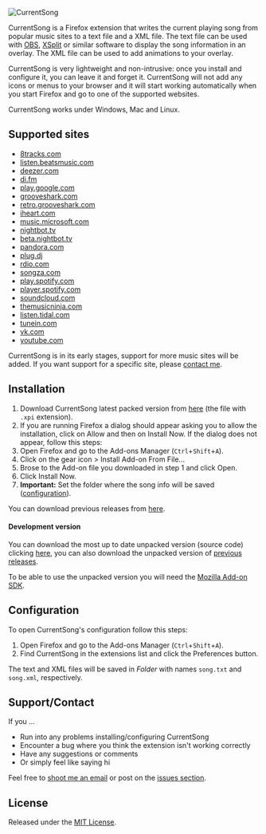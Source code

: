 ![CurrentSong](https://raw.githubusercontent.com/PacoHobi/CurrentSong/master/img/header.png)

CurrentSong is a Firefox extension that writes the current playing song from popular music sites to a text file and a XML file. The text file can be used with [OBS](https://obsproject.com), [XSplit](https://www.xsplit.com) or similar software to display the song information in an overlay. The XML file can be used to add animations to your overlay.

CurrentSong is very lightweight and non-intrusive: once you install and configure it, you can leave it and forget it. CurrentSong will not add any icons or menus to your browser and it will start working automatically when you start Firefox and go to one of the supported websites.

CurrentSong works under Windows, Mac and Linux.

Supported sites
---------------
+ [8tracks.com](http://8tracks.com)
+ [listen.beatsmusic.com](http://listen.beatsmusic.com)
+ [deezer.com](http://www.deezer.com/)
+ [di.fm](http://www.di.fm)
+ [play.google.com](http://play.google.com/music)
+ [grooveshark.com](http://grooveshark.com)
+ [retro.grooveshark.com](http://retro.grooveshark.com)
+ [iheart.com](http://iheart.com)
+ [music.microsoft.com](https://music.microsoft.com)
+ [nightbot.tv](http://nightbot.tv/autodj)
+ [beta.nightbot.tv](https://beta.nightbot.tv/song_requests)
+ [pandora.com](http://pandora.com)
+ [plug.dj](https://plug.dj)
+ [rdio.com](http://rdio.com)
+ [songza.com](http://songza.com)
+ [play.spotify.com](http://play.spotify.com)
+ [player.spotify.com](http://player.spotify.com)
+ [soundcloud.com](http://soundcloud.com)
+ [themusicninja.com](http://themusicninja.com)
+ [listen.tidal.com](http://listen.tidal.com/)
+ [tunein.com](http://tunein.com)
+ [vk.com](http://vk.com)
+ [youtube.com](http://youtube.com)

CurrentSong is in its early stages, support for more music sites will be added. If you want support for a specific site, please [contact me](mailto:hey@pacohobi.com).

Installation
------------
1. Download CurrentSong latest packed version from [here](https://github.com/PacoHobi/CurrentSong/releases/latest) (the file with `.xpi` extension).
2. If you are running Firefox a dialog should appear asking you to allow the installation, click on Allow and then on Install Now. If the dialog does not appear, follow this steps:
  1. Open Firefox and go to the Add-ons Manager (`Ctrl`+`Shift`+`A`).
  2. Click on the gear icon > Install Add-on From File...
  3. Brose to the Add-on file you downloaded in step 1 and click Open.
  4. Click Install Now.
3. **Important:** Set the folder where the song info will be saved ([configuration](#configuration)).

You can download previous releases from [here](https://github.com/PacoHobi/CurrentSong/tags).

#### Development version
You can download the most up to date unpacked version (source code) clicking [here](https://github.com/PacoHobi/CurrentSong/archive/master.zip), you can also download the unpacked version of [previous releases](https://github.com/PacoHobi/CurrentSong/tags).

To be able to use the unpacked version you will need the [Mozilla Add-on SDK](https://developer.mozilla.org/en-US/Add-ons/SDK/Tutorials/Installation).

Configuration
-------------
To open CurrentSong's configuration follow this steps:

1. Open Firefox and go to the Add-ons Manager (`Ctrl`+`Shift`+`A`).
2. Find CurrentSong in the extensions list and click the Preferences button.

The text and XML files will be saved in _Folder_ with names `song.txt` and `song.xml`, respectively.

Support/Contact
---------------
If you ...

- Run into any problems installing/configuring CurrentSong
- Encounter a bug where you think the extension isn't working correctly
- Have any suggestions or comments
- Or simply feel like saying hi

Feel free to [shoot me an email](mailto:hey@pacohobi.com) or post on the [issues section](https://github.com/PacoHobi/CurrentSong/issues).

License
-------
Released under the [MIT License](https://github.com/PacoHobi/CurrentSong/blob/master/LICENSE).
